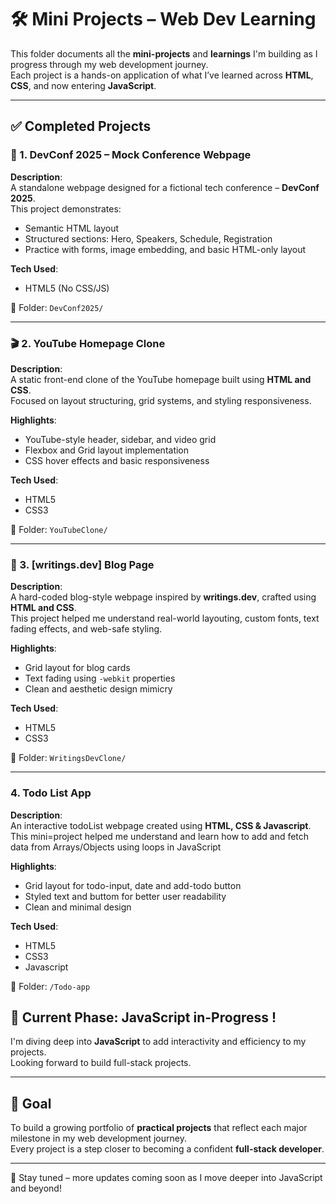 # 🛠️ Mini Projects – Web Dev Learning

This folder documents all the **mini-projects** and **learnings** I'm building as I progress through my web development journey.  
Each project is a hands-on application of what I’ve learned across **HTML**, **CSS**, and now entering **JavaScript**.

---

## ✅ Completed Projects

### 📄 1. DevConf 2025 – Mock Conference Webpage  
**Description**:  
A standalone webpage designed for a fictional tech conference – **DevConf 2025**.  
This project demonstrates:
- Semantic HTML layout
- Structured sections: Hero, Speakers, Schedule, Registration
- Practice with forms, image embedding, and basic HTML-only layout

**Tech Used**:  
- HTML5 (No CSS/JS)

📁 Folder: `DevConf2025/`

---

### 🎬 2. YouTube Homepage Clone  
**Description**:  
A static front-end clone of the YouTube homepage built using **HTML and CSS**.  
Focused on layout structuring, grid systems, and styling responsiveness.

**Highlights**:
- YouTube-style header, sidebar, and video grid
- Flexbox and Grid layout implementation
- CSS hover effects and basic responsiveness

**Tech Used**:  
- HTML5  
- CSS3

📁 Folder: `YouTubeClone/`

---

### 📝 3. [writings.dev] Blog Page  
**Description**:  
A hard-coded blog-style webpage inspired by **writings.dev**, crafted using **HTML and CSS**.  
This project helped me understand real-world layouting, custom fonts, text fading effects, and web-safe styling.

**Highlights**:
- Grid layout for blog cards  
- Text fading using `-webkit` properties  
- Clean and aesthetic design mimicry

**Tech Used**:  
- HTML5  
- CSS3

📁 Folder: `WritingsDevClone/` 

---

### 4. Todo List App  
**Description**:  
An interactive todoList webpage created using **HTML, CSS & Javascript**.
This mini=project helped me understand and learn how to add and fetch data from Arrays/Objects using loops in JavaScript

**Highlights**:
- Grid layout for todo-input, date and add-todo button
- Styled text and buttom for better user readability 
- Clean and minimal design

**Tech Used**:  
- HTML5  
- CSS3
- Javascript

📁 Folder: `/Todo-app` 

## 🚀 Current Phase: JavaScript in-Progress !  

I'm diving deep into **JavaScript** to add interactivity and efficiency to my projects.  
Looking forward to build full-stack projects.

---

## 🎯 Goal

To build a growing portfolio of **practical projects** that reflect each major milestone in my web development journey.  
Every project is a step closer to becoming a confident **full-stack developer**.

---

📌 Stay tuned – more updates coming soon as I move deeper into JavaScript and beyond!
